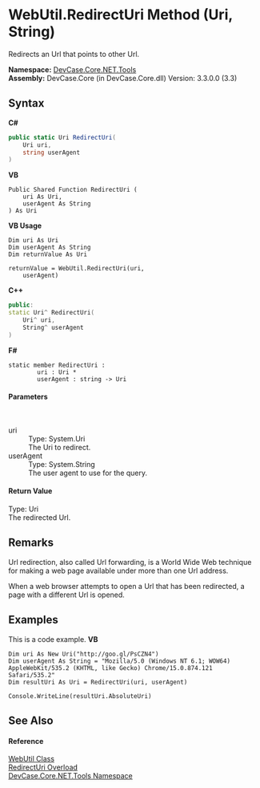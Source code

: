 # WebUtil.RedirectUri Method (Uri, String)
 

Redirects an Url that points to other Url.

**Namespace:**&nbsp;<a href="N_DevCase_Core_NET_Tools">DevCase.Core.NET.Tools</a><br />**Assembly:**&nbsp;DevCase.Core (in DevCase.Core.dll) Version: 3.3.0.0 (3.3)

## Syntax

**C#**<br />
``` C#
public static Uri RedirectUri(
	Uri uri,
	string userAgent
)
```

**VB**<br />
``` VB
Public Shared Function RedirectUri ( 
	uri As Uri,
	userAgent As String
) As Uri
```

**VB Usage**<br />
``` VB Usage
Dim uri As Uri
Dim userAgent As String
Dim returnValue As Uri

returnValue = WebUtil.RedirectUri(uri, 
	userAgent)
```

**C++**<br />
``` C++
public:
static Uri^ RedirectUri(
	Uri^ uri, 
	String^ userAgent
)
```

**F#**<br />
``` F#
static member RedirectUri : 
        uri : Uri * 
        userAgent : string -> Uri 

```


#### Parameters
&nbsp;<dl><dt>uri</dt><dd>Type: System.Uri<br />The Uri to redirect.</dd><dt>userAgent</dt><dd>Type: System.String<br />The user agent to use for the query.</dd></dl>

#### Return Value
Type: Uri<br />The redirected Url.

## Remarks
Url redirection, also called Url forwarding, is a World Wide Web technique for making a web page available under more than one Url address. 

 When a web browser attempts to open a Url that has been redirected, a page with a different Url is opened.

## Examples
This is a code example. 
**VB**<br />
``` VB
Dim uri As New Uri("http://goo.gl/PsCZN4")
Dim userAgent As String = "Mozilla/5.0 (Windows NT 6.1; WOW64) AppleWebKit/535.2 (KHTML, like Gecko) Chrome/15.0.874.121 Safari/535.2"
Dim resultUri As Uri = RedirectUri(uri, userAgent)

Console.WriteLine(resultUri.AbsoluteUri)
```


## See Also


#### Reference
<a href="T_DevCase_Core_NET_Tools_WebUtil">WebUtil Class</a><br /><a href="Overload_DevCase_Core_NET_Tools_WebUtil_RedirectUri">RedirectUri Overload</a><br /><a href="N_DevCase_Core_NET_Tools">DevCase.Core.NET.Tools Namespace</a><br />